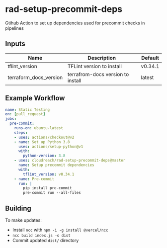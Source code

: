 # rad-setup-precommit-deps
Gtihub Action to set up dependencies used for precommit checks in pipelines

## Inputs
| Name | Description | Default |
| ---- | ----------- |---------|
| tflint_version | TFLint version to install | v0.34.1 | 
| terraform_docs_version | terrafrom-docs version to install | latest |

## Example Workflow
```yaml
name: Static Testing
on: [pull_request]
jobs:
  pre-commit:
    runs-on: ubuntu-latest
    steps:
    - uses: actions/checkout@v2
    - name: Set up Python 3.8
      uses: actions/setup-python@v1
      with:
        python-version: 3.8
    - uses: cloudreach/rad-setup-precommit-deps@master
      name: Setup precommit dependencies
      with:
        tflint_version: v0.34.1
    - name: Pre-commit
      run: |
        pip install pre-commit
        pre-commit run --all-files
```

## Building
To make updates:
* Install `ncc` with `npm -i -g install @vercel/ncc`
* `ncc build index.js -o dist`
* Commit updated `dist/`  directory